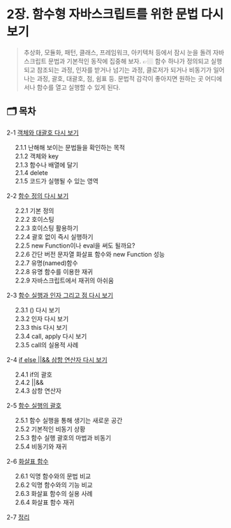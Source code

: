 # 2장. 함수형 자바스크립트를 위한 문법 다시 보기

> 추상화, 모듈화, 패턴, 클래스, 프레임워크, 아키텍처 등에서 잠시 눈을 돌려 자바스크립트 문법과 기본적인 동작에 집중해 보자. 👉🏼 함수 하나가 정의되고 실행되고 참조되는 과정, 인자를 받거나 넘기는 과정, 클로저가 되거나 비동기가 일어나는 과정, 괄호, 대괄호, 점, 쉼표 등.
> 문법적 감각이 좋아지면 원하는 곳 어디에서나 함수를 열고 실행할 수 있게 된다.

## 🗂 목차

2-1 [객체와 대괄호 다시 보기](/bravacoreana/chapter-02/2-1/README.md)

&nbsp;&nbsp;&nbsp;&nbsp; 2.1.1 난해해 보이는 문법들을 확인하는 목적<br/>
&nbsp;&nbsp;&nbsp;&nbsp; 2.1.2 객체와 key<br/>
&nbsp;&nbsp;&nbsp;&nbsp; 2.1.3 함수나 배열에 달기<br/>
&nbsp;&nbsp;&nbsp;&nbsp; 2.1.4 delete<br/>
&nbsp;&nbsp;&nbsp;&nbsp; 2.1.5 코드가 실행될 수 있는 영역<br/>

2-2 [함수 정의 다시 보기](/bravacoreana/chapter-02/2-2/README.md)

&nbsp;&nbsp;&nbsp;&nbsp; 2.2.1 기본 정의<br/>
&nbsp;&nbsp;&nbsp;&nbsp; 2.2.2 호이스팅<br/>
&nbsp;&nbsp;&nbsp;&nbsp; 2.2.3 호이스팅 활용하기<br/>
&nbsp;&nbsp;&nbsp;&nbsp; 2.2.4 괄호 없이 즉시 실행하기<br/>
&nbsp;&nbsp;&nbsp;&nbsp; 2.2.5 new Function이나 eval을 써도 될까요?<br/>
&nbsp;&nbsp;&nbsp;&nbsp; 2.2.6 간단 버전 문자열 화살표 함수와 new Function 성능<br/>
&nbsp;&nbsp;&nbsp;&nbsp; 2.2.7 유명(named)함수<br/>
&nbsp;&nbsp;&nbsp;&nbsp; 2.2.8 유명 함수를 이용한 재귀<br/>
&nbsp;&nbsp;&nbsp;&nbsp; 2.2.9 자바스크립트에서 재귀의 아쉬움<br/>

2-3 [함수 실행과 인자 그리고 점 다시 보기](/bravacoreana/chapter-02/2-3/README.md)

&nbsp;&nbsp;&nbsp;&nbsp; 2.3.1 () 다시 보기<br/>
&nbsp;&nbsp;&nbsp;&nbsp; 2.3.2 인자 다시 보기<br/>
&nbsp;&nbsp;&nbsp;&nbsp; 2.3.3 this 다시 보기<br/>
&nbsp;&nbsp;&nbsp;&nbsp; 2.3.4 call, apply 다시 보기<br/>
&nbsp;&nbsp;&nbsp;&nbsp; 2.3.5 call의 실용적 사례<br/>

2-4 [if else ||&& 삼항 연산자 다시 보기](/bravacoreana/chapter-02/2-4/README.md)

&nbsp;&nbsp;&nbsp;&nbsp; 2.4.1 if의 괄호<br/>
&nbsp;&nbsp;&nbsp;&nbsp; 2.4.2 ||&&<br/>
&nbsp;&nbsp;&nbsp;&nbsp; 2.4.3 삼항 연산자<br/>


2-5 [함수 실행의 괄호](/bravacoreana/chapter-02/2-5/README.md)

&nbsp;&nbsp;&nbsp;&nbsp; 2.5.1 함수 실행을 통해 생기는 새로운 공간<br/>
&nbsp;&nbsp;&nbsp;&nbsp; 2.5.2 기본적인 비동기 상황<br/>
&nbsp;&nbsp;&nbsp;&nbsp; 2.5.3 함수 실행 괄호의 마법과 비동기<br/>
&nbsp;&nbsp;&nbsp;&nbsp; 2.5.4 비동기와 재귀<br/>

2-6 [화살표 함수](/bravacoreana/chapter-02/2-6/README.md)

&nbsp;&nbsp;&nbsp;&nbsp; 2.6.1 익명 함수와의 문법 비교<br/>
&nbsp;&nbsp;&nbsp;&nbsp; 2.6.2 익명 함수와의 기능 비교<br/>
&nbsp;&nbsp;&nbsp;&nbsp; 2.6.3 화살표 함수의 실용 사례<br/>
&nbsp;&nbsp;&nbsp;&nbsp; 2.6.4 화살표 함수 재귀<br/>

2-7 [정리](/bravacoreana/chapter-02/2-7/README.md)